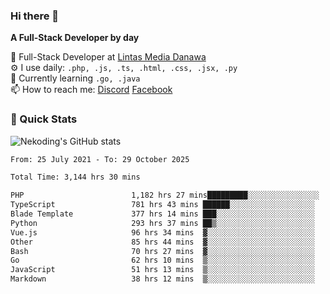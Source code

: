 ### Hi there 👋

**A Full-Stack Developer by day**

🔭 Full-Stack Developer at [Lintas Media Danawa](https://www.lintasmediadanawa.com/)  
⚙️ I use daily: `.php, .js, .ts, .html, .css, .jsx, .py`  
🌱 Currently learning `.go, .java`  
📫 How to reach me: [Discord](https://discordapp.com/users/984448732999327766)  [Facebook](https://fb.me/tyvandi)  

### 🚀 Quick Stats  

![Nekoding's GitHub stats](https://github-readme-stats.vercel.app/api?username=nekoding&show_icons=true)

<!--START_SECTION:waka-->

```txt
From: 25 July 2021 - To: 29 October 2025

Total Time: 3,144 hrs 30 mins

PHP                        1,182 hrs 27 mins█████████░░░░░░░░░░░░░░░░   36.61 %
TypeScript                 781 hrs 43 mins ██████░░░░░░░░░░░░░░░░░░░   24.20 %
Blade Template             377 hrs 14 mins ███░░░░░░░░░░░░░░░░░░░░░░   11.68 %
Python                     293 hrs 37 mins ██▒░░░░░░░░░░░░░░░░░░░░░░   09.09 %
Vue.js                     96 hrs 34 mins  ▓░░░░░░░░░░░░░░░░░░░░░░░░   02.99 %
Other                      85 hrs 44 mins  ▓░░░░░░░░░░░░░░░░░░░░░░░░   02.65 %
Bash                       70 hrs 27 mins  ▓░░░░░░░░░░░░░░░░░░░░░░░░   02.18 %
Go                         62 hrs 10 mins  ▒░░░░░░░░░░░░░░░░░░░░░░░░   01.92 %
JavaScript                 51 hrs 13 mins  ▒░░░░░░░░░░░░░░░░░░░░░░░░   01.59 %
Markdown                   38 hrs 12 mins  ▒░░░░░░░░░░░░░░░░░░░░░░░░   01.18 %
```

<!--END_SECTION:waka-->

<!--
**nekoding/nekoding** is a ✨ _special_ ✨ repository because its `README.md` (this file) appears on your GitHub profile.

Here are some ideas to get you started:

- 🔭 I’m currently working on ...
- 🌱 I’m currently learning ...
- 👯 I’m looking to collaborate on ...
- 🤔 I’m looking for help with ...
- 💬 Ask me about ...
- 📫 How to reach me: ...
- 😄 Pronouns: ...
- ⚡ Fun fact: ...
-->
